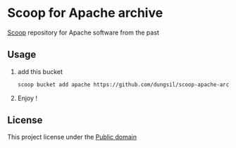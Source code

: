# Scoop for Apache archive
[Scoop] repository for Apache software from the past

## Usage
1. add this bucket
    ```bash
   scoop bucket add apache https://github.com/dungsil/scoop-apache-archive
    ```
2. Enjoy !

## License
This project license under the [Public domain]

<!-- Variables -->
[Scoop]: https://scoop.sh/
[Public domain]: ./LICENSE
